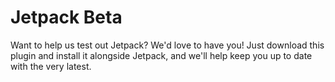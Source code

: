 Jetpack Beta
=============

Want to help us test out Jetpack?  We'd love to have you! Just download this plugin and install it alongside Jetpack, and we'll help keep you up to date with the very latest.
